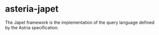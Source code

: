 # asteria-japet
The Japet framework is the implementation of the query language defined by the Astria specification.
